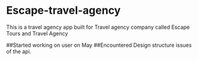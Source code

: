 # Escape-travel-agency
This is a travel agency app built for Travel agency company called Escape Tours and Travel Agency


##Started working on user on May
##Encountered Design structure issues of the api.

